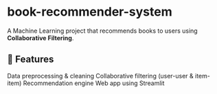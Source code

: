 # book-recommender-system
A Machine Learning project that recommends books to users using **Collaborative Filtering**.

## 🚀 Features
Data preprocessing & cleaning
Collaborative filtering (user-user & item-item)
Recommendation engine
Web app using Streamlit


